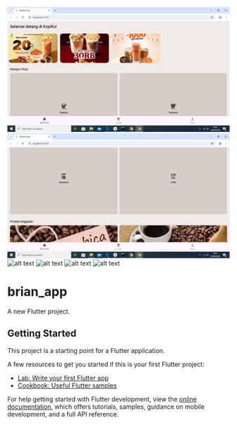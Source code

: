![alt text](https://github.com/BrianSamtiyandika/brianuts/blob/master/assets/Screenshot%20(1).png?raw=true)
![alt text](https://github.com/BrianSamtiyandika/brianuts/blob/master/assets/Screenshot%20(2).png?raw=true)
![alt text](?raw=true)
![alt text](?raw=true)
![alt text](?raw=true)
![alt text](?raw=true)
# brian_app

A new Flutter project.

## Getting Started

This project is a starting point for a Flutter application.

A few resources to get you started if this is your first Flutter project:

- [Lab: Write your first Flutter app](https://docs.flutter.dev/get-started/codelab)
- [Cookbook: Useful Flutter samples](https://docs.flutter.dev/cookbook)

For help getting started with Flutter development, view the
[online documentation](https://docs.flutter.dev/), which offers tutorials,
samples, guidance on mobile development, and a full API reference.
